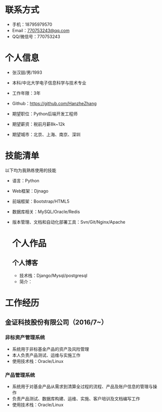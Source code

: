 
# 联系方式 

- 手机：18795979570
- Email：770753243@qq.com
- QQ/微信号：770753243


# 个人信息

 - 张汉喆/男/1993
 - 本科/中北大学电子信息科学与技术专业 
 - 工作年限：3年
 - Github：https://github.com/HanzheZhang

 - 期望职位：Python后端开发工程师
 - 期望薪资：税前月薪8k~12k
 - 期望城市：北京、上海、南京、深圳
 
 # 技能清单
 
以下均为我熟练使用的技能
- 语言：Python
- Web框架：Djnago
- 前端框架：Bootstrap/HTML5
- 数据库相关：MySQL/Oracle/Redis
- 版本管理、文档和自动化部署工具：Svn/Git/Nginx/Apache

  # 个人作品
  ## 个人博客
  - 技术栈：Django/Mysql/postgresql
  - 简介：
  
# 工作经历

## 金证科技股份有限公司（2016/7~）

### 非标资产管理系统
- 系统用于非标基金产品的资产及风险管理
- 本人负责产品测试、运维与实施工作
- 使用技术栈：Oracle/Linux


### 产品管理系统
- 系统用于对基金产品从需求到清算全过程的流程、产品及账户信息的管理与操作
- 负责产品测试、数据库构建、运维、实施、客户培训及文档编写工作
- 使用技术栈：Oracle/Linux

      